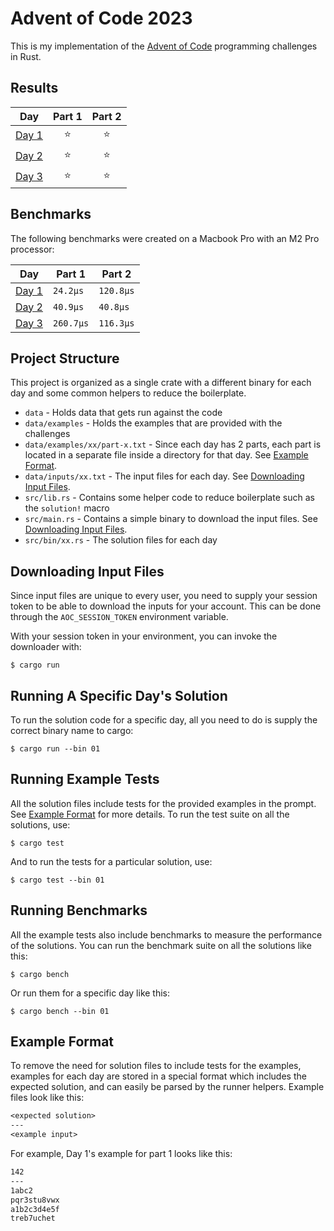 # Advent of Code 2023

This is my implementation of the [Advent of Code](https://adventofcode.com/) programming challenges in Rust.

## Results

| Day                                          | Part 1 | Part 2 |
| -------------------------------------------- | :----: | :----: |
| [Day 1](https://adventofcode.com/2023/day/1) | :star: | :star: |
| [Day 2](https://adventofcode.com/2023/day/2) | :star: | :star: |
| [Day 3](https://adventofcode.com/2023/day/3) | :star: | :star: |

## Benchmarks

The following benchmarks were created on a Macbook Pro with an M2 Pro processor:

| Day                                                                              | Part 1    | Part 2    |
| -------------------------------------------------------------------------------- | --------- | --------- |
| [Day 1](https://github.com/wowkster/advent-of-code-2023/blob/main/src/bin/01.rs) | `24.2µs`  | `120.8µs` |
| [Day 2](https://github.com/wowkster/advent-of-code-2023/blob/main/src/bin/02.rs) | `40.9µs`  | `40.8µs`  |
| [Day 3](https://github.com/wowkster/advent-of-code-2023/blob/main/src/bin/03.rs) | `260.7µs` | `116.3µs` |

## Project Structure

This project is organized as a single crate with a different binary for each day and some common helpers to reduce the boilerplate.

- `data` - Holds data that gets run against the code
- `data/examples` - Holds the examples that are provided with the challenges
- `data/examples/xx/part-x.txt` - Since each day has 2 parts, each part is located in a separate file inside a directory for that day. See [Example Format](#example_format).
- `data/inputs/xx.txt` - The input files for each day. See [Downloading Input Files](#downloading_input_files).
- `src/lib.rs` - Contains some helper code to reduce boilerplate such as the `solution!` macro
- `src/main.rs` - Contains a simple binary to download the input files. See [Downloading Input Files](#downloading_input_files).
- `src/bin/xx.rs` - The solution files for each day

## Downloading Input Files

Since input files are unique to every user, you need to supply your session token to be able to download the inputs for your account. This can be done through the `AOC_SESSION_TOKEN` environment variable.

With your session token in your environment, you can invoke the downloader with:

```console
$ cargo run
```

## Running A Specific Day's Solution

To run the solution code for a specific day, all you need to do is supply the correct binary name to cargo:

```console
$ cargo run --bin 01
```

## Running Example Tests

All the solution files include tests for the provided examples in the prompt. See [Example Format](#example_format) for more details. To run the test suite on all the solutions, use:

```console
$ cargo test
```

And to run the tests for a particular solution, use:

```console
$ cargo test --bin 01
```

## Running Benchmarks

All the example tests also include benchmarks to measure the performance of the solutions. You can run the benchmark suite on all the solutions like this:

```console
$ cargo bench
```

Or run them for a specific day like this:

```console
$ cargo bench --bin 01
```

## Example Format

To remove the need for solution files to include tests for the examples, examples for each day are stored in a special format which includes the expected solution, and can easily be parsed by the runner helpers. Example files look like this:

```txt
<expected solution>
---
<example input>
```

For example, Day 1's example for part 1 looks like this:

```txt
142
---
1abc2
pqr3stu8vwx
a1b2c3d4e5f
treb7uchet
```
